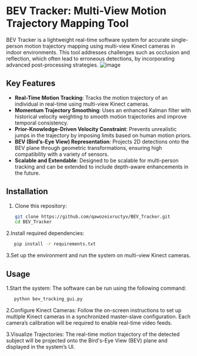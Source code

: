 # BEV Tracker: Multi-View Motion Trajectory Mapping Tool

BEV Tracker is a lightweight real-time software system for accurate single-person motion trajectory mapping using multi-view Kinect cameras in indoor environments. This tool addresses challenges such as occlusion and reflection, which often lead to erroneous detections, by incorporating advanced post-processing strategies.
![image](https://github.com/user-attachments/assets/93a90a2b-a1e6-417f-93a5-a5221a5c8c69)

## Key Features

- **Real-Time Motion Tracking**: Tracks the motion trajectory of an individual in real-time using multi-view Kinect cameras.
- **Momentum Trajectory Smoothing**: Uses an enhanced Kalman filter with historical velocity weighting to smooth motion trajectories and improve temporal consistency.
- **Prior-Knowledge-Driven Velocity Constraint**: Prevents unrealistic jumps in the trajectory by imposing limits based on human motion priors.
- **BEV (Bird’s-Eye View) Representation**: Projects 2D detections onto the BEV plane through geometric transformations, ensuring high compatibility with a variety of sensors.
- **Scalable and Extendable**: Designed to be scalable for multi-person tracking and can be extended to include depth-aware enhancements in the future.

## Installation

1. Clone this repository:
   ```bash
   git clone https://github.com/qawozeixructyv/BEV_Tracker.git
   cd BEV_Tracker
   ```
2.Install required dependencies:
```bash
   pip install -r requirements.txt
```
   
3.Set up the environment and run the system on multi-view Kinect cameras.

## Usage
1.Start the system:
The software can be run using the following command:
```bash
   python bev_tracking_gui.py
```
   
2.Configure Kinect Cameras:
Follow the on-screen instructions to set up multiple Kinect cameras in a synchronized master-slave configuration. Each camera’s calibration will be required to enable real-time video feeds.

3.Visualize Trajectories:
The real-time motion trajectory of the detected subject will be projected onto the Bird's-Eye View (BEV) plane and displayed in the system’s UI.
